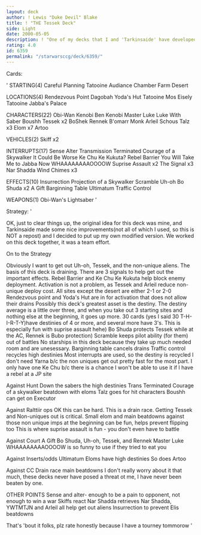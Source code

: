 ```yaml
---
layout: deck
author: ! Lewis "Duke Devil" Blake
title: ! "THE Tessek Deck"
side: Light
date: 2000-05-05
description: ! "One of my decks that I and 'Tarkinsaide' have developed together."
rating: 4.0
id: 6359
permalink: "/starwarsccg/deck/6359/"
---
```

Cards: 

' STARTING(4)
Careful Planning
Tatooine Audiance Chamber
Farm
Desert

 LOCATIONS(4)
Rendezvous Point
Dagobah Yoda's Hut
Tatooine Mos Eisely
Tatooine Jabba's Palace

 CHARACTERS(22)
Obi-Wan Kenobi
Ben Kenobi
Master Luke
Luke With Saber
Boushh
Tessek x2
BoShek
Rennek
B'omarr Monk
Arleil Schous
Talz x3
Elom x7
Artoo

 VEHICLES(2)
Skiff x2

 INTERRUPTS(17)
Sense
Alter
Transmission Terminated
Courage of a Skywalker
It Could Be Worse
Ke Chu Ke Kukuta?
Rebel Barrier
You Will Take Me to Jabba Now
WHAAAAAAAAOOOOW
Suprise Assault x2
The Signal x3
Nar Shadda Wind Chimes x3

 EFFECTS(10)
Insurrection
Projection of a Skywalker
Scramble
Uh-oh
Bo Shuda x2
A Gift
Barginning Table
Ultimatum
Traffic Control

 WEAPONS(1)
Obi-Wan's Lightsaber
'

Strategy: '

OK, just to clear things up, the original idea for this deck was mine, and Tarkinsaide made some nice improvements(not all of which I used, so this is NOT a repost) and I decided to put up my own modified version.
We worked on this deck together, it was a team effort.

On to the Strategy

Obviously I want to get out Uh-oh, Tessek, and the non-unique aliens.  The basis of this deck is draining.  There are 3 signals to help get out the important effects.
Rebel Barrier and Ke Chu Ke Kukuta help block enemy deployment.
Activation is not a problem, as Tessek and Arleil reduce non-unique deploy cost.  All sites except the desert are either 2-1 or 2-0
Rendezvous point and Yoda's Hut are in for activation that does not allow their drains
Possibly this deck's greatest asset is the destiny.  The destiny average is a little over three, and when you take out 3 starting sites and nothing else at the beginning, it goes up more.  30 cards (yes I said 30  T-H-I-R-T-Y)have destinies of 4 or more, and several more have 3's.  This is especially fun with suprise assault hehe)
Bo Shuda protects Tessek while at the AC, Rennek is Bubo protection)
Scramble keeps pilot ability (for them) out of battles
No starships in this deck because they take up much needed room and are unesessary.
Barginning table cancels drains
Traffic control recycles high destinies
Most interrupts are used, so the destiny is recycled
I don't need Yarna b/c the non uniques get out pretty fast for the most part.
I only have one Ke Chu b/c there is a chance I won't be able to use it if I have a rebel at a JP site

 Against Hunt Down
the sabers
the high destinies
Trans Terminated
Courage of a skywalker
beatdown with eloms
Talz goes for hit characters
Boushh can get on Executor

 Against Ralttiir ops
OK this can be hard.
This is a drain race.  Getting Tessek and Non-uniques out is critical.
Small elom and main beatdowns against those non unique imps at the beginning can be fun, helps prevent flipping too
This is where suprise assault is fun - you don't even have to battle

 Against Court
A Gift
Bo Shuda, Uh-oh, Tessek, and Rennek
Master Luke
WHAAAAAAAAOOOOW is so funny to use if they tried to eat you

 Against Inserts/odds
Ultimatum
Eloms have high destinies
So does Artoo

 Against CC
Drain race
main beatdowns
I don't really worry about it that much, these decks never have posed a threat ot me, I have never been beaten by one.



OTHER POINTS
Sense and alter- enough to be a pain to opponent, not enough to win a war
Skiffs react
Nar Shadda retrieves
Nar Shadda, YWTMTJN and Arleil all help get out aliens
Insurrection to prevent Elis beatdowns

That's 'bout it folks, plz rate honestly because I have a tourney tommorow	'
